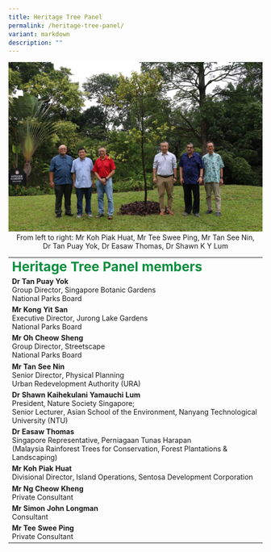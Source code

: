 ```yaml
---
title: Heritage Tree Panel
permalink: /heritage-tree-panel/
variant: markdown
description: ""
---
```

<img src="/images/ht-panel-04102024.jpg">
<div style="text-align: center">From left to right: Mr Koh Piak Huat, Mr Tee Swee Ping, Mr Tan See Nin,<br>Dr Tan Puay Yok, Dr Easaw Thomas, Dr Shawn
K Y Lum</div><p>
<table>
<tbody>
<tr><td><div style="font-size: 26px; color: #098e3e;"><b>Heritage Tree Panel members</b></div>
</td></tr>
<tr><td>
<b>Dr Tan Puay Yok</b>
<br>Group Director, Singapore Botanic Gardens
<br>National Parks Board</td>
</tr>
<tr><td>
<b>Mr Kong Yit San</b>
<br>Executive Director, Jurong Lake Gardens
<br>National Parks Board</td></tr>
<tr><td>
<b>Mr Oh Cheow Sheng</b>
<br>Group Director, Streetscape
<br>National Parks Board </td>
</tr>
<tr><td>
<b>Mr Tan See Nin</b>
<br>Senior Director, Physical Planning
<br>Urban Redevelopment Authority (URA)</td>
</tr>
<tr><td>
<b>Dr Shawn Kaihekulani Yamauchi Lum</b>
<br>President, Nature Society Singapore;
<br>Senior Lecturer, Asian School of the Environment, Nanyang Technological
University (NTU)</td>
</tr>
<tr><td>
<b>Dr Easaw Thomas</b>
<br>Singapore Representative, Perniagaan Tunas Harapan
<br>(Malaysia Rainforest Trees for Conservation, Forest Plantations &amp;
Landscaping)</td>
</tr>
<tr><td>
<b>Mr Koh Piak Huat</b>
<br>Divisional Director, Island Operations, Sentosa Development Corporation</td>
</tr>
<tr><td>
<b>Mr Ng Cheow Kheng</b>
<br>Private Consultant</td>
</tr>
<tr><td>
<b>Mr Simon John Longman</b>
<br>Consultant</td>
</tr>
<tr><td>
<b>Mr Tee Swee Ping</b>
<br>Private Consultant</td>
</tr>
</tbody>
</table></p>